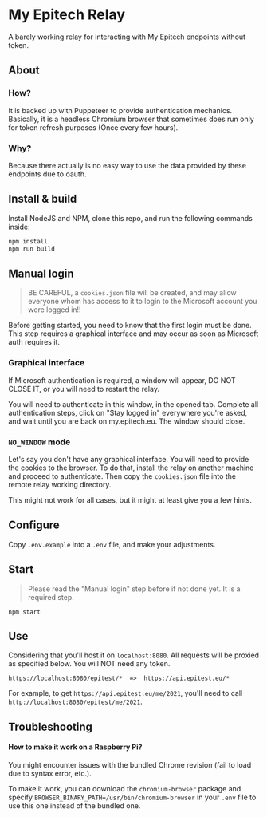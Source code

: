# My Epitech Relay

A barely working relay for interacting with My Epitech endpoints without token.

## About

### How?
It is backed up with Puppeteer to provide authentication mechanics.
Basically, it is a headless Chromium browser that sometimes does run
only for token refresh purposes (Once every few hours).

### Why?
Because there actually is no easy way to use the data provided by
these endpoints due to oauth.

## Install & build

Install NodeJS and NPM, clone this repo, and run the following commands inside:

```bash
npm install
npm run build
```

## Manual login

> BE CAREFUL, a `cookies.json` file will be created, and may allow everyone whom
> has access to it to login to the Microsoft account you were logged in!!

Before getting started, you need to know that the first login must be done.
This step requires a graphical interface and may occur as soon as Microsoft auth
requires it.

### Graphical interface

If Microsoft authentication is required, a window will appear, DO NOT CLOSE IT,
or you will need to restart the relay.

You will need to authenticate in this window, in the opened tab. Complete all
authentication steps, click on "Stay logged in" everywhere you're asked, and
wait until you are back on my.epitech.eu. The window should close.

### `NO_WINDOW` mode

Let's say you don't have any graphical interface. You will need to provide the
cookies to the browser. To do that, install the relay on another machine and
proceed to authenticate. Then copy the `cookies.json` file into the remote relay
working directory.

This might not work for all cases, but it might at least give you a few hints.

## Configure

Copy `.env.example` into a `.env` file, and make your adjustments.

## Start

> Please read the "Manual login" step before if not done yet. It is a required step.

```
npm start
```

## Use

Considering that you'll host it on `localhost:8080`.
All requests will be proxied as specified below. You will NOT need any token.

```
https://localhost:8080/epitest/*  =>  https://api.epitest.eu/*
```

For example, to get `https://api.epitest.eu/me/2021`,
you'll need to call `http://localhost:8080/epitest/me/2021`.

## Troubleshooting

#### How to make it work on a Raspberry Pi?

You might encounter issues with the bundled Chrome revision (fail to load due
to syntax error, etc.).

To make it work, you can download the `chromium-browser` package and specify
`BROWSER_BINARY_PATH=/usr/bin/chromium-browser` in your `.env` file to use
this one instead of the bundled one.
